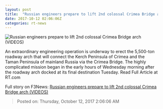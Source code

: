 ```yaml
---
layout: post
title:  "Russian engineers prepare to lift 2nd colossal Crimea Bridge arch (VIDEOS)"
date: 2017-10-12 02:06:06Z
categories: rt-news
---
```


![Russian engineers prepare to lift 2nd colossal Crimea Bridge arch (VIDEOS)](https://cdni.rt.com/files/2017.10/article/59dec43ffc7e938d0c8b4567.jpg)

An extraordinary engineering operation is underway to erect the 5,500-ton roadway arch that will connect the Kerch Peninsula of Crimea and the Taman Peninsula of mainland Russia via the Crimea Bridge.
The highly complicated mission began in the early hours of Wednesday morning after the roadway arch docked at its final destination Tuesday. Read Full Article at RT.com


Full story on F3News: [Russian engineers prepare to lift 2nd colossal Crimea Bridge arch (VIDEOS)](http://www.f3nws.com/n/uRhQrH)

> Posted on: Thursday, October 12, 2017 2:06:06 AM
